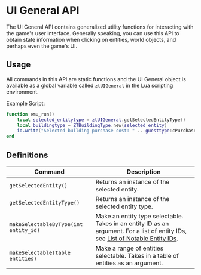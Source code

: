 # UI General API

The UI General API contains generalized utility functions for interacting with the game's user interface. Generally speaking, you can use this API to obtain state information when clicking on entities, world objects, and perhaps even the game's UI.

## Usage

All commands in this API are static functions and the UI General object is available as a global variable called `ztUIGeneral` in the Lua scripting environment.

Example Script:
```Lua
function emu_run()
    local selected_entitytype = ztUIGeneral.getSelectedEntityType()
    local buildingtype = ZTBuildingType.new(selected_entity)
    io.write("Selected building purchase cost: " .. guesttype:cPurchaseCost())
end
```

## Definitions

| Command  | Description |
| ------------- | ------------- |
| `getSelectedEntity()` | Returns an instance of the selected entity. |
| `getSelectedEntityType()` | Returns an instance of the selected entity type. |
| `makeSelectableByType(int entity_id)` | Make an entity type selectable. Takes in an entity ID as an argument. For a list of entity IDs, see [List of Notable Entity IDs](/docs/zt1/reference/string-tables/entity-ids.md). |
| `makeSelectable(table entities)` | Make a range of entities selectable. Takes in a table of entities as an argument. |